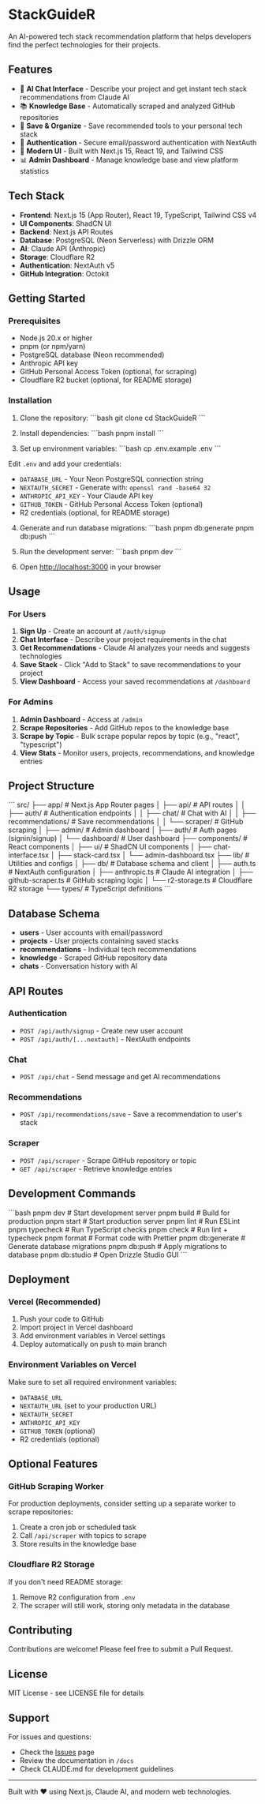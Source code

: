 # StackGuideR

An AI-powered tech stack recommendation platform that helps developers find the perfect technologies for their projects.

## Features

- 🤖 **AI Chat Interface** - Describe your project and get instant tech stack recommendations from Claude AI
- 📚 **Knowledge Base** - Automatically scraped and analyzed GitHub repositories
- 💾 **Save & Organize** - Save recommended tools to your personal tech stack
- 🔐 **Authentication** - Secure email/password authentication with NextAuth
- 🎨 **Modern UI** - Built with Next.js 15, React 19, and Tailwind CSS
- 📊 **Admin Dashboard** - Manage knowledge base and view platform statistics

## Tech Stack

- **Frontend**: Next.js 15 (App Router), React 19, TypeScript, Tailwind CSS v4
- **UI Components**: ShadCN UI
- **Backend**: Next.js API Routes
- **Database**: PostgreSQL (Neon Serverless) with Drizzle ORM
- **AI**: Claude API (Anthropic)
- **Storage**: Cloudflare R2
- **Authentication**: NextAuth v5
- **GitHub Integration**: Octokit

## Getting Started

### Prerequisites

- Node.js 20.x or higher
- pnpm (or npm/yarn)
- PostgreSQL database (Neon recommended)
- Anthropic API key
- GitHub Personal Access Token (optional, for scraping)
- Cloudflare R2 bucket (optional, for README storage)

### Installation

1. Clone the repository:
\`\`\`bash
git clone <repository-url>
cd StackGuideR
\`\`\`

2. Install dependencies:
\`\`\`bash
pnpm install
\`\`\`

3. Set up environment variables:
\`\`\`bash
cp .env.example .env
\`\`\`

Edit `.env` and add your credentials:
- `DATABASE_URL` - Your Neon PostgreSQL connection string
- `NEXTAUTH_SECRET` - Generate with: `openssl rand -base64 32`
- `ANTHROPIC_API_KEY` - Your Claude API key
- `GITHUB_TOKEN` - GitHub Personal Access Token (optional)
- R2 credentials (optional, for README storage)

4. Generate and run database migrations:
\`\`\`bash
pnpm db:generate
pnpm db:push
\`\`\`

5. Run the development server:
\`\`\`bash
pnpm dev
\`\`\`

6. Open [http://localhost:3000](http://localhost:3000) in your browser

## Usage

### For Users

1. **Sign Up** - Create an account at `/auth/signup`
2. **Chat Interface** - Describe your project requirements in the chat
3. **Get Recommendations** - Claude AI analyzes your needs and suggests technologies
4. **Save Stack** - Click "Add to Stack" to save recommendations to your project
5. **View Dashboard** - Access your saved recommendations at `/dashboard`

### For Admins

1. **Admin Dashboard** - Access at `/admin`
2. **Scrape Repositories** - Add GitHub repos to the knowledge base
3. **Scrape by Topic** - Bulk scrape popular repos by topic (e.g., "react", "typescript")
4. **View Stats** - Monitor users, projects, recommendations, and knowledge entries

## Project Structure

\`\`\`
src/
├── app/                    # Next.js App Router pages
│   ├── api/               # API routes
│   │   ├── auth/          # Authentication endpoints
│   │   ├── chat/          # Chat with AI
│   │   ├── recommendations/ # Save recommendations
│   │   └── scraper/       # GitHub scraping
│   ├── admin/             # Admin dashboard
│   ├── auth/              # Auth pages (signin/signup)
│   └── dashboard/         # User dashboard
├── components/            # React components
│   ├── ui/               # ShadCN UI components
│   ├── chat-interface.tsx
│   ├── stack-card.tsx
│   └── admin-dashboard.tsx
├── lib/                   # Utilities and configs
│   ├── db/               # Database schema and client
│   ├── auth.ts           # NextAuth configuration
│   ├── anthropic.ts      # Claude AI integration
│   ├── github-scraper.ts # GitHub scraping logic
│   └── r2-storage.ts     # Cloudflare R2 storage
└── types/                # TypeScript definitions
\`\`\`

## Database Schema

- **users** - User accounts with email/password
- **projects** - User projects containing saved stacks
- **recommendations** - Individual tech recommendations
- **knowledge** - Scraped GitHub repository data
- **chats** - Conversation history with AI

## API Routes

### Authentication
- `POST /api/auth/signup` - Create new user account
- `POST /api/auth/[...nextauth]` - NextAuth endpoints

### Chat
- `POST /api/chat` - Send message and get AI recommendations

### Recommendations
- `POST /api/recommendations/save` - Save a recommendation to user's stack

### Scraper
- `POST /api/scraper` - Scrape GitHub repository or topic
- `GET /api/scraper` - Retrieve knowledge entries

## Development Commands

\`\`\`bash
pnpm dev              # Start development server
pnpm build            # Build for production
pnpm start            # Start production server
pnpm lint             # Run ESLint
pnpm typecheck        # Run TypeScript checks
pnpm check            # Run lint + typecheck
pnpm format           # Format code with Prettier
pnpm db:generate      # Generate database migrations
pnpm db:push          # Apply migrations to database
pnpm db:studio        # Open Drizzle Studio GUI
\`\`\`

## Deployment

### Vercel (Recommended)

1. Push your code to GitHub
2. Import project in Vercel dashboard
3. Add environment variables in Vercel settings
4. Deploy automatically on push to main branch

### Environment Variables on Vercel

Make sure to set all required environment variables:
- `DATABASE_URL`
- `NEXTAUTH_URL` (set to your production URL)
- `NEXTAUTH_SECRET`
- `ANTHROPIC_API_KEY`
- `GITHUB_TOKEN` (optional)
- R2 credentials (optional)

## Optional Features

### GitHub Scraping Worker

For production deployments, consider setting up a separate worker to scrape repositories:

1. Create a cron job or scheduled task
2. Call `/api/scraper` with topics to scrape
3. Store results in the knowledge base

### Cloudflare R2 Storage

If you don't need README storage:
1. Remove R2 configuration from `.env`
2. The scraper will still work, storing only metadata in the database

## Contributing

Contributions are welcome! Please feel free to submit a Pull Request.

## License

MIT License - see LICENSE file for details

## Support

For issues and questions:
- Check the [Issues](https://github.com/your-repo/issues) page
- Review the documentation in `/docs`
- Check CLAUDE.md for development guidelines

---

Built with ❤️ using Next.js, Claude AI, and modern web technologies.
